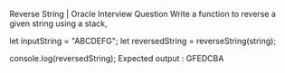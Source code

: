Reverse String | Oracle Interview Question
Write a function to reverse a given string using a stack,



let inputString = "ABCDEFG";
let reversedString = reverseString(string);

console.log(reversedString);
Expected output : GFEDCBA

